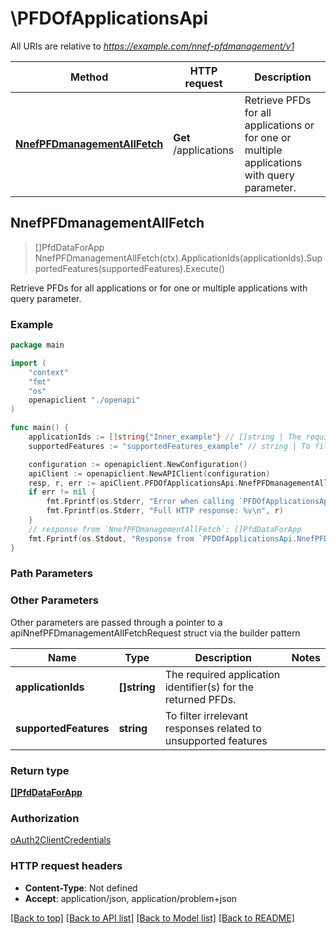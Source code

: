 # \PFDOfApplicationsApi

All URIs are relative to *https://example.com/nnef-pfdmanagement/v1*

Method | HTTP request | Description
------------- | ------------- | -------------
[**NnefPFDmanagementAllFetch**](PFDOfApplicationsApi.md#NnefPFDmanagementAllFetch) | **Get** /applications | Retrieve PFDs for all applications or for one or multiple applications with query parameter.



## NnefPFDmanagementAllFetch

> []PfdDataForApp NnefPFDmanagementAllFetch(ctx).ApplicationIds(applicationIds).SupportedFeatures(supportedFeatures).Execute()

Retrieve PFDs for all applications or for one or multiple applications with query parameter.

### Example

```go
package main

import (
    "context"
    "fmt"
    "os"
    openapiclient "./openapi"
)

func main() {
    applicationIds := []string{"Inner_example"} // []string | The required application identifier(s) for the returned PFDs.
    supportedFeatures := "supportedFeatures_example" // string | To filter irrelevant responses related to unsupported features (optional)

    configuration := openapiclient.NewConfiguration()
    apiClient := openapiclient.NewAPIClient(configuration)
    resp, r, err := apiClient.PFDOfApplicationsApi.NnefPFDmanagementAllFetch(context.Background()).ApplicationIds(applicationIds).SupportedFeatures(supportedFeatures).Execute()
    if err != nil {
        fmt.Fprintf(os.Stderr, "Error when calling `PFDOfApplicationsApi.NnefPFDmanagementAllFetch``: %v\n", err)
        fmt.Fprintf(os.Stderr, "Full HTTP response: %v\n", r)
    }
    // response from `NnefPFDmanagementAllFetch`: []PfdDataForApp
    fmt.Fprintf(os.Stdout, "Response from `PFDOfApplicationsApi.NnefPFDmanagementAllFetch`: %v\n", resp)
}
```

### Path Parameters



### Other Parameters

Other parameters are passed through a pointer to a apiNnefPFDmanagementAllFetchRequest struct via the builder pattern


Name | Type | Description  | Notes
------------- | ------------- | ------------- | -------------
 **applicationIds** | **[]string** | The required application identifier(s) for the returned PFDs. | 
 **supportedFeatures** | **string** | To filter irrelevant responses related to unsupported features | 

### Return type

[**[]PfdDataForApp**](PfdDataForApp.md)

### Authorization

[oAuth2ClientCredentials](../README.md#oAuth2ClientCredentials)

### HTTP request headers

- **Content-Type**: Not defined
- **Accept**: application/json, application/problem+json

[[Back to top]](#) [[Back to API list]](../README.md#documentation-for-api-endpoints)
[[Back to Model list]](../README.md#documentation-for-models)
[[Back to README]](../README.md)

